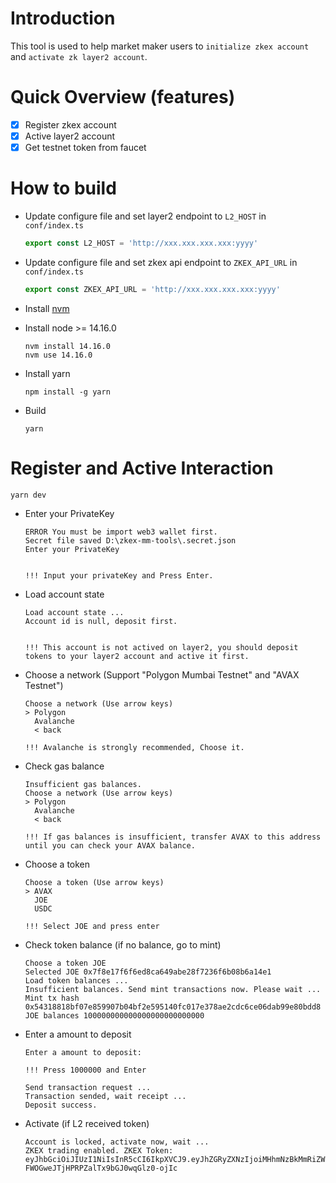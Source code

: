 # Introduction

This tool is used to help market maker users to `initialize zkex account` and `activate zk layer2 account`.

# Quick Overview (features)

- [x] Register zkex account
- [x] Active layer2 account
- [x] Get testnet token from faucet

# How to build
  * Update configure file and set layer2 endpoint to `L2_HOST` in `conf/index.ts`
    ```javascript
    export const L2_HOST = 'http://xxx.xxx.xxx.xxx:yyyy'
    ```
  * Update configure file and set zkex api endpoint to `ZKEX_API_URL` in `conf/index.ts`
    ```javascript
    export const ZKEX_API_URL = 'http://xxx.xxx.xxx.xxx:yyyy'
    ```
    
  * Install [nvm](https://github.com/nvm-sh/nvm)
  * Install node >= 14.16.0
    ```shell
    nvm install 14.16.0
    nvm use 14.16.0
    ```
  * Install yarn
    ```shell
    npm install -g yarn
    ```
  * Build
    ```shell
    yarn 
    ```

# Register and Active Interaction
  ```shell
  yarn dev
  ```
  
  * Enter your PrivateKey 
    ```shell
    ERROR You must be import web3 wallet first.
    Secret file saved D:\zkex-mm-tools\.secret.json
    Enter your PrivateKey
  
  
    !!! Input your privateKey and Press Enter.
    ```

  * Load account state
    ```shell
    Load account state ...
    Account id is null, deposit first.


    !!! This account is not actived on layer2, you should deposit tokens to your layer2 account and active it first.
    ```
   
  * Choose a network (Support "Polygon Mumbai Testnet" and "AVAX Testnet")
    ```shell
    Choose a network (Use arrow keys)
    > Polygon
      Avalanche
      < back

    !!! Avalanche is strongly recommended, Choose it. 
    ```
  
  * Check gas balance 
    ```shell
    Insufficient gas balances.
    Choose a network (Use arrow keys)
    > Polygon
      Avalanche
      < back

    !!! If gas balances is insufficient, transfer AVAX to this address until you can check your AVAX balance.
    ```
  
  * Choose a token
    ```shell
    Choose a token (Use arrow keys)
    > AVAX
      JOE
      USDC

    !!! Select JOE and press enter
    ```
  
  * Check token balance (if no balance, go to mint)
    ```shell
    Choose a token JOE
    Selected JOE 0x7f8e17f6f6ed8ca649abe28f7236f6b08b6a14e1
    Load token balances ...
    Insufficient balances. Send mint transactions now. Please wait ...
    Mint tx hash 0x54318818bf07e859907b04bf2e595140fc017e378ae2cdc6ce06dab99e80bdd8
    JOE balances 100000000000000000000000000
    ```
  
  * Enter a amount to deposit
    ```shell
    Enter a amount to deposit:

    !!! Press 1000000 and Enter

    Send transaction request ...
    Transaction sended, wait receipt ...
    Deposit success.
    ```
  
  * Activate (if L2 received token)
    ```shell
    Account is locked, activate now, wait ...
    ZKEX trading enabled. ZKEX Token: eyJhbGciOiJIUzI1NiIsInR5cCI6IkpXVCJ9.eyJhZGRyZXNzIjoiMHhmNzBkMmRiZWRlM2U1MjFkMzE4YWFkOGQ1ZDkxYjczNWZhN2Q2MmQ4IiwiZXhwaXJlZEF0IjoxNjU5NjY4ODQzLCJpZCI6MzIsInB1YmtleSI6IjQ2NmNiMWEzNzFiYTE3YjZlYjJjNTUzYzdjYTZhMjBhMTgxNTk2ZjViODM1MDZiNWI5ZmQ3ODE4Y2IwYWY2OTMifQ.IfBkR0jI-FWOGweJTjHPRPZalTx9bGJ0wqGlz0-ojIc
    ```
